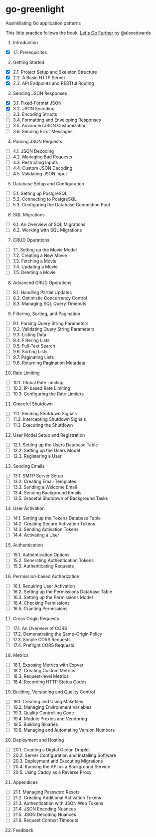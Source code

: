 # go-greenlight
Assimiliating Go application patterns

This little practice follows the book, [Let's Go Further](https://lets-go-further.alexedwards.net/) by @alexedwards

1. Introduction  
- [x] 1.1. Prerequisites

2. Getting Started
- [x] 2.1. Project Setup and Skeleton Structure
- [x] 2.2. A Basic HTTP Server
- [x] 2.3. API Endpoints and RESTful Routing

3. Sending JSON Responses
- [x] 3.1. Fixed-Format JSON
- [x] 3.2. JSON Encoding
- [ ] 3.3. Encoding Structs
- [ ] 3.4. Formatting and Enveloping Responses
- [ ] 3.5. Advanced JSON Customization
- [ ] 3.6. Sending Error Messages

4. Parsing JSON Requests
- [ ] 4.1. JSON Decoding
- [ ] 4.2. Managing Bad Requests
- [ ] 4.3. Restricting Inputs
- [ ] 4.4. Custom JSON Decoding
- [ ] 4.5. Validating JSON Input

5. Database Setup and Configuration
- [ ] 5.1. Setting up PostgreSQL
- [ ] 5.2. Connecting to PostgreSQL
- [ ] 5.3. Configuring the Database Connection Pool

6. SQL Migrations
- [ ] 6.1. An Overview of SQL Migrations
- [ ] 6.2. Working with SQL Migrations

7. CRUD Operations
- [ ] 7.1. Setting up the Movie Model
- [ ] 7.2. Creating a New Movie
- [ ] 7.3. Fetching a Movie
- [ ] 7.4. Updating a Movie
- [ ] 7.5. Deleting a Movie

8. Advanced CRUD Operations
- [ ] 8.1. Handling Partial Updates
- [ ] 8.2. Optimistic Concurrency Control
- [ ] 8.3. Managing SQL Query Timeouts

9. Filtering, Sorting, and Pagination
- [ ] 9.1. Parsing Query String Parameters
- [ ] 9.2. Validating Query String Parameters
- [ ] 9.3. Listing Data
- [ ] 9.4. Filtering Lists
- [ ] 9.5. Full-Text Search
- [ ] 9.6. Sorting Lists
- [ ] 9.7. Paginating Lists
- [ ] 9.8. Returning Pagination Metadata

10.  Rate Limiting
- [ ] 10.1. Global Rate Limiting
- [ ] 10.2. IP-based Rate Limiting
- [ ] 10.3. Configuring the Rate Limiters

11.  Graceful Shutdown
- [ ] 11.1. Sending Shutdown Signals
- [ ] 11.2. Intercepting Shutdown Signals
- [ ] 11.3. Executing the Shutdown

12.  User Model Setup and Registration
- [ ] 12.1. Setting up the Users Database Table
- [ ] 12.2. Setting up the Users Model
- [ ] 12.3. Registering a User

13.  Sending Emails
- [ ] 13.1. SMTP Server Setup
- [ ] 13.2. Creating Email Templates
- [ ] 13.3. Sending a Welcome Email
- [ ] 13.4. Sending Background Emails
- [ ] 13.5. Graceful Shutdown of Background Tasks

14.  User Activation
- [ ] 14.1. Setting up the Tokens Database Table
- [ ] 14.2. Creating Secure Activation Tokens
- [ ] 14.3. Sending Activation Tokens
- [ ] 14.4. Activating a User

15.  Authentication
- [ ] 15.1. Authentication Options
- [ ] 15.2. Generating Authentication Tokens
- [ ] 15.3. Authenticating Requests

16.  Permission-based Authorization
- [ ] 16.1. Requiring User Activation
- [ ] 16.2. Setting up the Permissions Database Table
- [ ] 16.3. Setting up the Permissions Model
- [ ] 16.4. Checking Permissions
- [ ] 16.5. Granting Permissions

17.  Cross Origin Requests
- [ ] 17.1. An Overview of CORS
- [ ] 17.2. Demonstrating the Same-Origin Policy
- [ ] 17.3. Simple CORS Requests
- [ ] 17.4. Preflight CORS Requests

18.  Metrics
- [ ] 18.1. Exposing Metrics with Expvar
- [ ] 18.2. Creating Custom Metrics
- [ ] 18.3. Request-level Metrics
- [ ] 18.4. Recording HTTP Status Codes

19.  Building, Versioning and Quality Control
- [ ] 19.1. Creating and Using Makefiles
- [ ] 19.2. Managing Environment Variables
- [ ] 19.3. Quality Controlling Code
- [ ] 19.4. Module Proxies and Vendoring
- [ ] 19.5. Building Binaries
- [ ] 19.6. Managing and Automating Version Numbers

20.  Deployment and Hosting
- [ ] 20.1. Creating a Digital Ocean Droplet
- [ ] 20.2. Server Configuration and Installing Software
- [ ] 20.3. Deployment and Executing Migrations
- [ ] 20.4. Running the API as a Background Service
- [ ] 20.5. Using Caddy as a Reverse Proxy

21.  Appendices
- [ ] 21.1. Managing Password Resets
- [ ] 21.2. Creating Additional Activation Tokens
- [ ] 21.3. Authentication with JSON Web Tokens
- [ ] 21.4. JSON Encoding Nuances
- [ ] 21.5. JSON Decoding Nuances
- [ ] 21.6. Request Context Timeouts

22.  Feedback